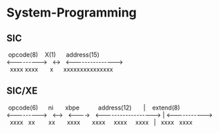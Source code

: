 # System-Programming
## SIC

&nbsp;opcode(8)&nbsp;&nbsp;&nbsp;&nbsp;X(1)&nbsp;&nbsp;&nbsp;&nbsp;&nbsp;&nbsp;address(15)  
<--------->&nbsp;&nbsp;&nbsp;<->&nbsp;&nbsp;&nbsp;<--------------->  
&nbsp;&nbsp;xxxx xxxx&nbsp;&nbsp;&nbsp;&nbsp;&nbsp;&nbsp;&nbsp;x&nbsp;&nbsp;&nbsp;&nbsp;&nbsp;&nbsp;xxxxxxxxxxxxxxx  


## SIC/XE 

&nbsp;opcode(6)&nbsp;&nbsp;&nbsp;&nbsp;&nbsp;&nbsp;ni&nbsp;&nbsp;&nbsp;&nbsp;&nbsp;&nbsp;&nbsp;xbpe&nbsp;&nbsp;&nbsp;&nbsp;&nbsp;&nbsp;&nbsp;&nbsp;&nbsp;&nbsp;&nbsp;address(12)&nbsp;&nbsp;&nbsp;&nbsp;&nbsp;&nbsp;&nbsp;|&nbsp;&nbsp;&nbsp;&nbsp;extend(8)  
<--------->&nbsp;&nbsp;&nbsp;<-->&nbsp;&nbsp;&nbsp;<---->&nbsp;&nbsp;&nbsp;<------------------>&nbsp;|&nbsp;<----------->  
&nbsp;&nbsp;xxxx&nbsp;&nbsp;&nbsp;xx&nbsp;&nbsp;&nbsp;&nbsp;&nbsp;&nbsp;&nbsp;&nbsp;xx&nbsp;&nbsp;&nbsp;&nbsp;&nbsp;&nbsp;&nbsp;xxxx&nbsp;&nbsp;&nbsp;&nbsp;&nbsp;&nbsp;&nbsp;xxxx&nbsp;&nbsp;&nbsp;&nbsp;&nbsp;xxxx&nbsp;&nbsp;&nbsp;&nbsp;&nbsp;xxxx&nbsp;&nbsp;&nbsp;|&nbsp;&nbsp;&nbsp;xxxx&nbsp;&nbsp;&nbsp;xxxx  
